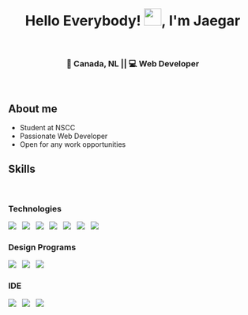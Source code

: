 <h1 align="center"><b>Hello Everybody! </b><img src="https://media.giphy.com/media/KqTUO9OHgAW3jhp9JZ/giphy.gif" width="35">, I'm Jaegar</h1>
<br>
<h3 align="center"> 🍁 Canada, NL || 💻 Web Developer </h3>


<br>


## **About me**

<ul>
  <li>Student at NSCC</li>
  <li>Passionate Web Developer</li>
  <li>Open for any work opportunities</li>
</ul>


<h2><b>Skills</b></h2>
<br>
<h3> Technologies </h3>
<p float="left">
  <img src="https://img.shields.io/badge/HTML5-E34F26?style=for-the-badge&logo=html5&logoColor=white">
  &nbsp;
  <img src="https://img.shields.io/badge/CSS3-1572B6?style=for-the-badge&logoColor=white">
  &nbsp;
  <img src="https://img.shields.io/badge/JavaScript-323330?style=for-the-badge&logo=javascript&logoColor=F7DF1E">
  &nbsp;
  <img src="https://img.shields.io/badge/Vue.js-35495E?style=for-the-badge&logo=vue.js&logoColor=4FC08D">
  &nbsp;
  <img src="https://img.shields.io/badge/Java-ED8B00?style=for-the-badge&logo=java&logoColor=white">
  &nbsp;
  <img src="https://img.shields.io/badge/MySQL-005C84?style=for-the-badge&logo=mysql&logoColor=white">
  &nbsp;
  <img src="https://img.shields.io/badge/GIT-E44C30?style=for-the-badge&logo=git&logoColor=white">
  &nbsp;
</p>

<h3> Design Programs </h3>
<p float="left">
  <img src="https://img.shields.io/badge/gimp-5C5543?style=for-the-badge&logo=gimp&logoColor=white">
  &nbsp;
  <img src="https://img.shields.io/badge/Adobe%20Photoshop-31A8FF?style=for-the-badge&logo=Adobe%20Photoshop&logoColor=black">
  &nbsp;
  <img src="https://img.shields.io/badge/Figma-F24E1E?style=for-the-badge&logo=figma&logoColor=white">
  &nbsp;
</p>

<h3> IDE </h3>
<p float="left">
  <img src="https://img.shields.io/badge/CLion-000000?style=for-the-badge&logo=clion&logoColor=white">
  &nbsp;
  <img src="https://img.shields.io/badge/IntelliJ_IDEA-000000.svg?style=for-the-badge&logo=intellij-idea&logoColor=white">
  &nbsp;
  <img src="https://img.shields.io/badge/Visual_Studio_Code-0078D4?style=for-the-badge&logo=visual%20studio%20code&logoColor=white">
  &nbsp;
</p>

    




